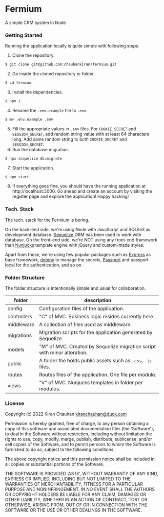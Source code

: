 # Fermium

A simple CRM system in Node

### Getting Started

Running the application locally is quite simple with following steps.

1. Clone the repository.
  ```bash
  $ git clone git@github.com:chauhankiran/fermium.git
  ```
2. Go inside the cloned repository or folder.
  ```bash
  $ cd fermium
  ```
3. Install the dependencies.
  ```bash
  $ npm i
  ```
4. Rename the `.env.example` file to `.env`.
  ```bash
  $ mv .env.example .env
  ```
5. Fill the appropriate values in `.env` files. For `COOKIE_SECRET` and `SESSION_SECRET`, add random string value with at least 64 characters long. Add same random string to both `COOKIE_SECRET` and `SESSION_SECRET`.
6. Run the database migration.
  ```bash
  $ npx sequelize db:migrate
  ```
7. Start the application.
  ```bash
  $ npm start
  ```
8. If everything goes fine, you should have the running application at http://localhost:3000. Go ahead and create an account by visiting the register page and explore the application! Happy hacking!

### Tech. Stack

The tech. stack for the Fermium is boring. 

On the back-end side, we're using Node with JavaScript and SQLite3 as development database. [Sequelize](https://sequelize.org/) ORM has been used to work with database. On the front-end side, we're NOT using any front-end framework than [Nunjucks](https://mozilla.github.io/nunjucks/) template engine with jQuery and custom-made styles.

Apart from these, we're using few popular packages such as [Express](http://expressjs.com/) as base framework, [dotenv](https://www.npmjs.com/package/dotenv) to manage the secrets, [Passport](https://www.passportjs.org) and passport local for the authentication, and so on.

### Folder Structure

The folder structure is intentionally simple and usual for collaboration.

| folder      | description |
|-------------|-------------|
| config      | Configuration files of the application. |
| controllers | "C" of MVC. Business logic resides currently here. |
| middleware  | A collection of files used as middleware. |
| migrations  | Migration scripts for the application generated by Sequelize. |
| models      | "M" of MVC. Created by Sequelize migration script with minor alteration. |
| public      | A folder the holds public assets such as `.css`, `.js` files. |
| routes      | Routes files of the application. One file per module. |
| views       | "V" of MVC. Nunjucks templates in folder per modules. |

### License

Copyright (c) 2022 Kiran Chauhan <kiranchauhan@duck.com>

Permission is hereby granted, free of charge, to any person obtaining a copy of this software and associated documentation files (the 'Software'), to deal in the Software without restriction, including without limitation the rights to use, copy, modify, merge, publish, distribute, sublicense, and/or sell copies of the Software, and to permit persons to whom the Software is furnished to do so, subject to the following conditions:

The above copyright notice and this permission notice shall be included in all copies or substantial portions of the Software.

THE SOFTWARE IS PROVIDED 'AS IS', WITHOUT WARRANTY OF ANY KIND, EXPRESS OR IMPLIED, INCLUDING BUT NOT LIMITED TO THE WARRANTIES OF MERCHANTABILITY, FITNESS FOR A PARTICULAR PURPOSE AND NONINFRINGEMENT. IN NO EVENT SHALL THE AUTHORS OR COPYRIGHT HOLDERS BE LIABLE FOR ANY CLAIM, DAMAGES OR OTHER LIABILITY, WHETHER IN AN ACTION OF CONTRACT, TORT OR OTHERWISE, ARISING FROM, OUT OF OR IN CONNECTION WITH THE SOFTWARE OR THE USE OR OTHER DEALINGS IN THE SOFTWARE.
